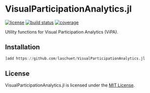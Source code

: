 # VisualParticipationAnalytics.jl

[![license](https://img.shields.io/badge/license-MIT-blue.svg)](https://github.com/laschuet/VisualParticipationAnalytics.jl/blob/master/LICENSE.txt)
[![build status](https://github.com/laschuet/VisualParticipationAnalytics.jl/workflows/CI/badge.svg)](https://github.com/laschuet/VisualParticipationAnalytics.jl/actions)
[![coverage](https://codecov.io/gh/laschuet/VisualParticipationAnalytics.jl/branch/main/graph/badge.svg)](https://codecov.io/gh/laschuet/VisualParticipationAnalytics.jl)

Utility functions for Visual Participation Analytics (ViPA).

## Installation

```julia
]add https://github.com/laschuet/VisualParticipationAnalytics.jl
```

## License

VisualParticipationAnalytics.jl is licensed under the [MIT License](./LICENSE.txt).
